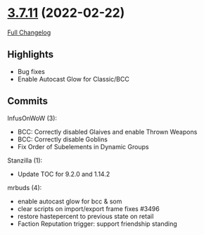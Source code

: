 # [3.7.11](https://github.com/WeakAuras/WeakAuras2/tree/3.7.11) (2022-02-22)

[Full Changelog](https://github.com/WeakAuras/WeakAuras2/compare/3.7.10...3.7.11)

## Highlights

 - Bug fixes
- Enable Autocast Glow for Classic/BCC 

## Commits

InfusOnWoW (3):

- BCC: Correctly disabled Glaives and enable Thrown Weapons
- BCC: Correctly disable Goblins
- Fix Order of Subelements in Dynamic Groups

Stanzilla (1):

- Update TOC for 9.2.0 and 1.14.2

mrbuds (4):

- enable autocast glow for bcc & som
- clear scripts on import/export frame fixes #3496
- restore hastepercent to previous state on retail
- Faction Reputation trigger: support friendship standing

